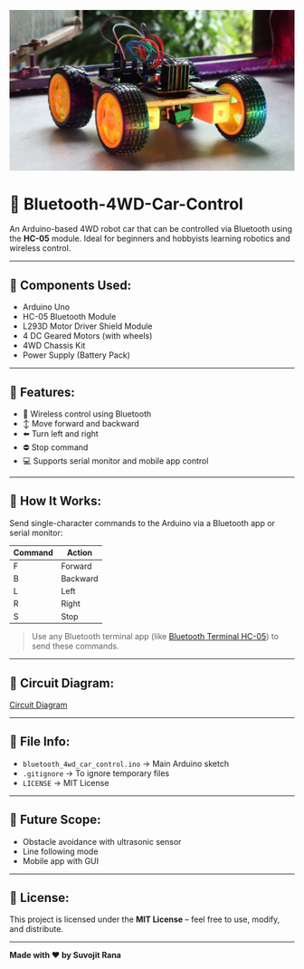 ![Project Banner](https://github.com/suvojitrana/Bluetooth-4WD-Car-Control/blob/main/project_banner.jpg?raw=true)

# 🚗 Bluetooth-4WD-Car-Control

An Arduino-based 4WD robot car that can be controlled via Bluetooth using the **HC-05** module. Ideal for beginners and hobbyists learning robotics and wireless control.

---

## 🔧 Components Used:
- Arduino Uno 
- HC-05 Bluetooth Module
- L293D Motor Driver Shield Module
- 4 DC Geared Motors (with wheels)
- 4WD Chassis Kit
- Power Supply (Battery Pack)

---

## 📲 Features:
- 📡 Wireless control using Bluetooth
- ↕️ Move forward and backward
- ⬅️ Turn left and right
- ⛔ Stop command
- 💻 Supports serial monitor and mobile app control

---

## 🚀 How It Works:
Send single-character commands to the Arduino via a Bluetooth app or serial monitor:

| Command | Action      |
|---------|-------------|
| F       | Forward     |
| B       | Backward    |
| L       | Left        |
| R       | Right       |
| S       | Stop        |

> Use any Bluetooth terminal app (like [Bluetooth Terminal HC-05](https://play.google.com/store/apps/details?id=de.kai_morich.serial_bluetooth_terminal)) to send these commands.

---

## 🔌 Circuit Diagram:
[Circuit Diagram](https://github.com/suvojitrana/Bluetooth-4WD-Car-Control/blob/main/circuit_diagram.jpg?raw=true)

---

## 📁 File Info:
- `bluetooth_4wd_car_control.ino` → Main Arduino sketch  
- `.gitignore` → To ignore temporary files  
- `LICENSE` → MIT License  

---

## 🧠 Future Scope:
- Obstacle avoidance with ultrasonic sensor
- Line following mode
- Mobile app with GUI

---

## 📃 License:
This project is licensed under the **MIT License** – feel free to use, modify, and distribute.

---

**Made with ❤️ by Suvojit Rana**
